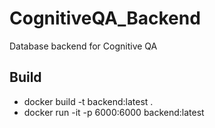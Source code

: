 # CognitiveQA_Backend
Database backend for Cognitive QA

## Build

* docker build -t backend:latest .
* docker run -it -p 6000:6000 backend:latest
